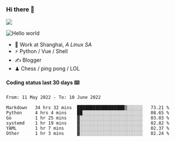 ### Hi there 👋
![](https://komarev.com/ghpvc/?username=Xuhandsome)


<img src="https://github-readme-stats.vercel.app/api?username=XuHandsome&show_icons=true&theme=merko" alt="Hello world">

<br/>

- 🍻  Work at Shanghai, _A Linux SA_
- ⚡  Python / Vue / Shell
- ✍️  Blogger
- ♟  Chess / ping pong / LOL

#### Coding status last 30 days ⌨️

<!--START_SECTION:waka-->

```text
From: 11 May 2022 - To: 10 June 2022

Markdown   34 hrs 32 mins  ██████████████████▒░░░░░░   73.21 %
Python     4 hrs 4 mins    ██░░░░░░░░░░░░░░░░░░░░░░░   08.65 %
Go         1 hr 25 mins    ▓░░░░░░░░░░░░░░░░░░░░░░░░   03.03 %
systemd    1 hr 19 mins    ▓░░░░░░░░░░░░░░░░░░░░░░░░   02.82 %
YAML       1 hr 7 mins     ▓░░░░░░░░░░░░░░░░░░░░░░░░   02.37 %
Other      1 hr 3 mins     ▓░░░░░░░░░░░░░░░░░░░░░░░░   02.24 %
```

<!--END_SECTION:waka-->
